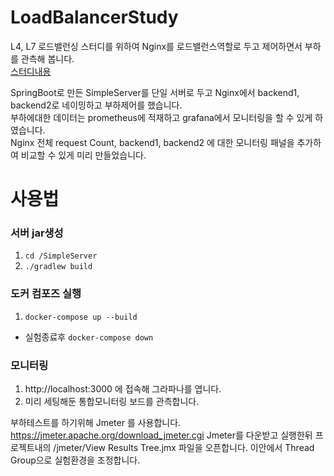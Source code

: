 # LoadBalancerStudy  
L4, L7 로드밸런싱 스터디를 위하여 Nginx를 로드밸런스역할로 두고 제어하면서 부하를 관측해 봅니다.  
[스터디내용](https://devkiwogi.notion.site/L4-L7-88e1c9f3356f4b7f928ef364eb1b0466)

SpringBoot로 만든 SimpleServer를 단일 서버로 두고 Nginx에서 backend1, backend2로 네이밍하고 부하제어를 했습니다.  
부하에대한 데이터는 prometheus에 적재하고 grafana에서 모니터링을 할 수 있게 하였습니다.  
Nginx 전체 request Count, backend1, backend2 에 대한 모니터링 패널을 추가하여 비교할 수 있게 미리 만들었습니다.  

# 사용법
### 서버 jar생성
1. `cd /SimpleServer`
2. `./gradlew build`

### 도커 컴포즈 실행
1. `docker-compose up --build`
- 실험종료후 `docker-compose down`

### 모니터링
1. http://localhost:3000 에 접속해 그라파나를 엽니다.
2. 미리 세팅해둔 통합모니터링 보드를 관측합니다.

부하테스트를 하기위해 Jmeter 를 사용합니다.
https://jmeter.apache.org/download_jmeter.cgi
Jmeter를 다운받고 실행한뒤 프로젝트내의 /jmeter/View Results Tree.jmx 파일을 오픈합니다. 
이안에서 Thread Group으로 실험환경을 조정합니다.

